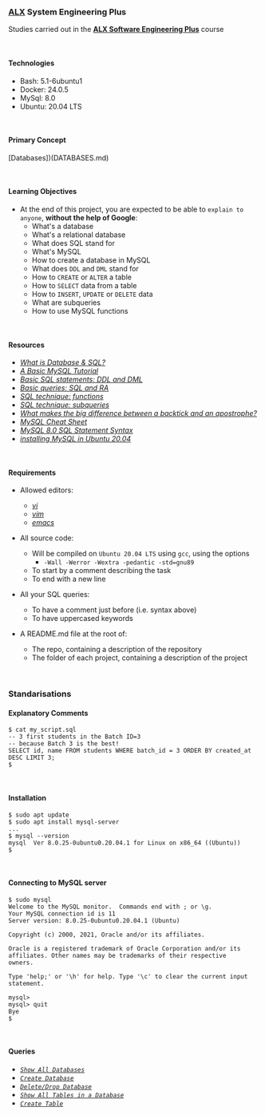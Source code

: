### [ALX](https://www.alxafrica.com/) System Engineering Plus

Studies carried out in the **[ALX Software Engineering Plus](https://www.alxafrica.com/software-engineering-plus/)** course

<br />

#### Technologies

* Bash:     5.1-6ubuntu1
* Docker:   24.0.5
* MySql:    8.0
* Ubuntu:   20.04 LTS

<br />

#### Primary Concept

[Databases])(DATABASES.md)

<br />

#### Learning Objectives

* At the end of this project, you are expected to be able to `explain to anyone`, **without the help of Google**:
    * What's a database
    * What's a relational database
    * What does SQL stand for
    * What's MySQL
    * How to create a database in MySQL
    * What does `DDL` and `DML` stand for
    * How to `CREATE` or `ALTER` a table
    * How to `SELECT` data from a table
    * How to `INSERT`, `UPDATE` or `DELETE` data
    * What are subqueries
    * How to use MySQL functions

<br />

#### Resources

* _[What is Database & SQL?](https://www.youtube.com/watch?v=FR4QIeZaPeM)_
* _[A Basic MySQL Tutorial](https://www.digitalocean.com/community/tutorials/how-to-install-mysql-on-ubuntu-20-04)_
* _[Basic SQL statements: DDL and DML](https://web.csulb.edu/colleges/coe/cecs/dbdesign/dbdesign.php?page=sql/ddldml.php)_
* _[Basic queries: SQL and RA](https://web.csulb.edu/colleges/coe/cecs/dbdesign/dbdesign.php?page=sql/queries.php)_
* _[SQL technique: functions](https://web.csulb.edu/colleges/coe/cecs/dbdesign/dbdesign.php?page=sql/functions.php)_
* _[SQL technique: subqueries](https://web.csulb.edu/colleges/coe/cecs/dbdesign/dbdesign.php?page=sql/subqueries.php)_
* _[What makes the big difference between a backtick and an apostrophe?](https://stackoverflow.com/questions/29402361/what-makes-the-big-difference-between-a-backtick-and-an-apostrophe/29402458)_
* _[MySQL Cheat Sheet](https://intellipaat.com/mediaFiles/2019/02/SQL-Commands-Cheat-Sheet.pdf?US)_
* _[MySQL 8.0 SQL Statement Syntax](https://dev.mysql.com/doc/refman/8.0/en/sql-statements.html)_
* _[installing MySQL in Ubuntu 20.04](https://phoenixnap.com/kb/install-mysql-ubuntu-20-04)_

<br />

#### Requirements

* Allowed editors:
    * _[vi](https://www.geeksforgeeks.org/vi-editor-unix/)_
    * _[vim](https://www.geeksforgeeks.org/getting-started-with-vim-editor-in-linux/)_
    * _[emacs](https://www.geeksforgeeks.org/emacs-command-in-linux-with-examples/)_

* All source code:
    * Will be compiled on `Ubuntu 20.04 LTS` using `gcc`, using the options
        * `-Wall -Werror -Wextra -pedantic -std=gnu89`
    * To start by a comment describing the task
    * To end with a new line

* All your SQL queries:
    * To have a comment just before (i.e. syntax above)
    * To have uppercased keywords

* A README.md file at the root of:
    * The repo, containing a description of the repository
    * The folder of each project, containing a description of the project

<br />

### Standarisations

#### Explanatory Comments

```
$ cat my_script.sql
-- 3 first students in the Batch ID=3
-- because Batch 3 is the best!
SELECT id, name FROM students WHERE batch_id = 3 ORDER BY created_at DESC LIMIT 3;
$
```

<br />

#### Installation

```
$ sudo apt update
$ sudo apt install mysql-server
...
$ mysql --version
mysql  Ver 8.0.25-0ubuntu0.20.04.1 for Linux on x86_64 ((Ubuntu))
$
```

<br />

#### Connecting to MySQL server

```
$ sudo mysql
Welcome to the MySQL monitor.  Commands end with ; or \g.
Your MySQL connection id is 11
Server version: 8.0.25-0ubuntu0.20.04.1 (Ubuntu)

Copyright (c) 2000, 2021, Oracle and/or its affiliates.

Oracle is a registered trademark of Oracle Corporation and/or its
affiliates. Other names may be trademarks of their respective
owners.

Type 'help;' or '\h' for help. Type '\c' to clear the current input statement.

mysql>
mysql> quit
Bye
$
```

<br />

#### Queries

* _[`Show All Databases`](0-list_databases.sql)_
* _[`Create Database`](1-create_database_if_missing.sql)_
* _[`Delete/Drop Database`](2-remove_database.sql)_
* _[`Show All Tables in a Database`](3-list_tables.sql)_
* _[`Create Table`](4-first_table.sql)_

<br />
